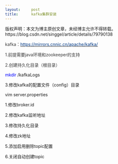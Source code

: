 ```yaml
---
layout:     post
title:      kafka集群安装
---
```

<div id="article_content" class="article_content clearfix csdn-tracking-statistics" data-pid="blog" data-mod="popu_307" data-dsm="post">
								<div class="article-copyright">
					版权声明：本文为博主原创文章，未经博主允许不得转载。					https://blog.csdn.net/singgel/article/details/79790138				</div>
								            <link rel="stylesheet" href="https://csdnimg.cn/release/phoenix/template/css/ck_htmledit_views-f76675cdea.css">
						<div class="htmledit_views" id="content_views">
                <p><span style="color:#393939;">kafka：</span><a href="https://mirrors.cnnic.cn/apache/kafka/" rel="nofollow"><span style="color:#003884;">https://mirrors.cnnic.cn/apache/kafka/</span></a></p>

<p><span style="color:#393939;">1.前提需要java环境和zookeeper的支持</span></p>

<p><span style="color:#393939;">2.创建持久化目录（根目录）</span></p>

<p><span style="color:#0000ff;">mkdir</span> /kafkaLogs</p>

<p>3.修改kafka的配置文件（config）目录</p>

<p>vim server.properties</p>

<p>1.修改broker.id</p>

<p>2.修改kafka监听地址</p>

<p>3.修改持久化目录</p>

<p>4.修改zk地址</p>

<p>5.添加启用删除topic配置</p>

<p>6.关闭自动创建topic</p>

<table style="width:0px;"><tbody><tr><td style="border-color:#a7a7a7;">
			<p><span style="color:#000000;">############################# Server Basics #############################</span></p>

			<p> </p>

			<p><span style="color:#000000;"># The id of the broker. This must be set to a unique integer for each broker.</span></p>

			<p><span style="color:#000000;">broker.id=0</span></p>

			<p><span style="color:#000000;">advertised.host.name=192.168.1.123</span></p>

			<p> </p>

			<p><span style="color:#000000;">############################# Socket Server Settings #############################</span></p>

			<p> </p>

			<p><span style="color:#000000;"># The address the socket server listens on. It will get the value returned from </span></p>

			<p><span style="color:#000000;"># java.net.InetAddress.getCanonicalHostName() if not configured.</span></p>

			<p><span style="color:#000000;"># FORMAT:</span></p>

			<p><span style="color:#000000;"># listeners = listener_name://host_name:port</span></p>

			<p><span style="color:#000000;"># EXAMPLE:</span></p>

			<p><span style="color:#000000;"># listeners = PLAINTEXT://your.host.name:9092</span></p>

			<p><span style="color:#000000;">#listeners=PLAINTEXT://:9092</span></p>

			<p> </p>

			<p><span style="color:#000000;"># Hostname and port the broker will advertise to producers and consumers. If not set, </span></p>

			<p><span style="color:#000000;"># it uses the value for "listeners" if configured. Otherwise, it will use the value</span></p>

			<p><span style="color:#000000;"># returned from java.net.InetAddress.getCanonicalHostName().</span></p>

			<p><span style="color:#000000;">#advertised.listeners=PLAINTEXT://your.host.name:9092</span></p>

			<p> </p>

			<p><span style="color:#000000;"># Maps listener names to security protocols, the default is for them to be the same. See the config documentation for more details</span></p>

			<p><span style="color:#000000;">#listener.security.protocol.map=PLAINTEXT:PLAINTEXT,SSL:SSL,SASL_PLAINTEXT:SASL_PLAINTEXT,SASL_SSL:SASL_SSL</span></p>

			<p> </p>

			<p><span style="color:#000000;"># The number of threads that the server uses for receiving requests from the network and sending responses to the network</span></p>

			<p><span style="color:#000000;">num.network.threads=3</span></p>

			<p> </p>

			<p><span style="color:#000000;"># The number of threads that the server uses for processing requests, which may include disk I/O</span></p>

			<p><span style="color:#000000;">num.io.threads=8</span></p>

			<p> </p>

			<p><span style="color:#000000;"># The send buffer (SO_SNDBUF) used by the socket server</span></p>

			<p><span style="color:#000000;">socket.send.buffer.bytes=102400</span></p>

			<p> </p>

			<p><span style="color:#000000;"># The receive buffer (SO_RCVBUF) used by the socket server</span></p>

			<p><span style="color:#000000;">socket.receive.buffer.bytes=102400</span></p>

			<p> </p>

			<p><span style="color:#000000;"># The maximum size of a request that the socket server will accept (protection against OOM)</span></p>

			<p><span style="color:#000000;">socket.request.max.bytes=104857600</span></p>

			<p> </p>

			<p> </p>

			<p><span style="color:#000000;">############################# Log Basics #############################</span></p>

			<p> </p>

			<p><span style="color:#000000;"># A comma separated list of directories under which to store log files</span></p>

			<p><span style="color:#000000;">log.dirs=/kafkaLogs</span></p>

			<p> </p>

			<p><span style="color:#000000;"># The default number of log partitions per topic. More partitions allow greater</span></p>

			<p><span style="color:#000000;"># parallelism for consumption, but this will also result in more files across</span></p>

			<p><span style="color:#000000;"># the brokers.</span></p>

			<p><span style="color:#000000;">num.partitions=1</span></p>

			<p> </p>

			<p><span style="color:#000000;"># The number of threads per data directory to be used for log recovery at startup and flushing at shutdown.</span></p>

			<p><span style="color:#000000;"># This value is recommended to be increased for installations with data dirs located in RAID array.</span></p>

			<p><span style="color:#000000;">num.recovery.threads.per.data.dir=1</span></p>

			<p> </p>

			<p><span style="color:#000000;">############################# Internal Topic Settings #############################</span></p>

			<p><span style="color:#000000;"># The replication factor for the group metadata internal topics "__consumer_offsets" and "__transaction_state"</span></p>

			<p><span style="color:#000000;"># For anything other than development testing, a value greater than 1 is recommended for to ensure availability such as 3.</span></p>

			<p><span style="color:#000000;">offsets.topic.replication.factor=1</span></p>

			<p><span style="color:#000000;">transaction.state.log.replication.factor=1</span></p>

			<p><span style="color:#000000;">transaction.state.log.min.isr=1</span></p>

			<p> </p>

			<p><span style="color:#000000;">############################# Log Flush Policy #############################</span></p>

			<p> </p>

			<p><span style="color:#000000;"># Messages are immediately written to the filesystem but by default we only fsync() to sync</span></p>

			<p><span style="color:#000000;"># the OS cache lazily. The following configurations control the flush of data to disk.</span></p>

			<p><span style="color:#000000;"># There are a few important trade-offs here:</span></p>

			<p><span style="color:#000000;"># 1. Durability: Unflushed data may be lost if you are not using replication.</span></p>

			<p><span style="color:#000000;"># 2. Latency: Very large flush intervals may lead to latency spikes when the flush does occur as there will be a lot of data to flush.</span></p>

			<p><span style="color:#000000;"># 3. Throughput: The flush is generally the most expensive operation, and a small flush interval may lead to excessive seeks.</span></p>

			<p><span style="color:#000000;"># The settings below allow one to configure the flush policy to flush data after a period of time or</span></p>

			<p><span style="color:#000000;"># every N messages (or both). This can be done globally and overridden on a per-topic basis.</span></p>

			<p> </p>

			<p><span style="color:#000000;"># The number of messages to accept before forcing a flush of data to disk</span></p>

			<p><span style="color:#000000;">#log.flush.interval.messages=10000</span></p>

			<p> </p>

			<p><span style="color:#000000;"># The maximum amount of time a message can sit in a log before we force a flush</span></p>

			<p><span style="color:#000000;">#log.flush.interval.ms=1000</span></p>

			<p> </p>

			<p><span style="color:#000000;">############################# Log Retention Policy #############################</span></p>

			<p> </p>

			<p><span style="color:#000000;"># The following configurations control the disposal of log segments. The policy can</span></p>

			<p><span style="color:#000000;"># be set to delete segments after a period of time, or after a given size has accumulated.</span></p>

			<p><span style="color:#000000;"># A segment will be deleted whenever *either* of these criteria are met. Deletion always happens</span></p>

			<p><span style="color:#000000;"># from the end of the log.</span></p>

			<p> </p>

			<p><span style="color:#000000;"># The minimum age of a log file to be eligible for deletion due to age</span></p>

			<p><span style="color:#000000;">log.retention.hours=168</span></p>

			<p> </p>

			<p><span style="color:#000000;"># A size-based retention policy for logs. Segments are pruned from the log unless the remaining</span></p>

			<p><span style="color:#000000;"># segments drop below log.retention.bytes. Functions independently of log.retention.hours.</span></p>

			<p><span style="color:#000000;">#log.retention.bytes=1073741824</span></p>

			<p> </p>

			<p><span style="color:#000000;"># The maximum size of a log segment file. When this size is reached a new log segment will be created.</span></p>

			<p><span style="color:#000000;">log.segment.bytes=1073741824</span></p>

			<p> </p>

			<p><span style="color:#000000;"># The interval at which log segments are checked to see if they can be deleted according</span></p>

			<p><span style="color:#000000;"># to the retention policies</span></p>

			<p><span style="color:#000000;">log.retention.check.interval.ms=300000</span></p>

			<p> </p>

			<p><span style="color:#000000;">############################# Zookeeper #############################</span></p>

			<p> </p>

			<p><span style="color:#000000;"># Zookeeper connection string (see zookeeper docs for details).</span></p>

			<p><span style="color:#000000;"># This is a comma separated host:port pairs, each corresponding to a zk</span></p>

			<p><span style="color:#000000;"># server. e.g. "127.0.0.1:3000,127.0.0.1:3001,127.0.0.1:3002".</span></p>

			<p><span style="color:#000000;"># You can also append an optional chroot string to the urls to specify the</span></p>

			<p><span style="color:#000000;"># root directory for all kafka znodes.</span></p>

			<p><span style="color:#000000;">zookeeper.connect=192.168.1.123:2181,192.168.1.131:2181,192.168.1.148:2181</span></p>

			<p> </p>

			<p><span style="color:#000000;"># Timeout in ms for connecting to zookeeper</span></p>

			<p><span style="color:#000000;">zookeeper.connection.timeout.ms=6000</span></p>

			<p> </p>

			<p> </p>

			<p><span style="color:#000000;">############################# Group Coordinator Settings #############################</span></p>

			<p> </p>

			<p><span style="color:#000000;"># The following configuration specifies the time, in milliseconds, that the GroupCoordinator will delay the initial consumer rebalance.</span></p>

			<p><span style="color:#000000;"># The rebalance will be further delayed by the value of group.initial.rebalance.delay.ms as new members join the group, up to a maximum of max.poll.interval.ms.</span></p>

			<p><span style="color:#000000;"># The default value for this is 3 seconds.</span></p>

			<p><span style="color:#000000;"># We override this to 0 here as it makes for a better out-of-the-box experience for development and testing.</span></p>

			<p><span style="color:#000000;"># However, in production environments the default value of 3 seconds is more suitable as this will help to avoid unnecessary, and potentially expensive, rebalances during application startup.</span></p>

			<p><span style="color:#000000;">group.initial.rebalance.delay.ms=0</span></p>

			<p> </p>

			<p><span style="color:#000000;">###########删除topic#############################</span></p>

			<p><span style="color:#000000;">delete.topic.enable=true</span></p>

			<p> </p>

			<p><span style="color:#000000;">#########关闭自动创建topic###################</span></p>

			<p><span style="color:#000000;">auto.create.topics.enable=false</span></p>

			<p> </p>
			</td>
		</tr></tbody></table><p><span style="color:#393939;">4.复制该配置到集群中的其他机器</span></p>

<p><span style="color:#0000ff;">scp</span> -rp kafka_2.<span style="color:#800080;">11</span>-<span style="color:#800080;">0.9</span>.<span style="color:#800080;">0.1</span> root@<span style="color:#800080;">***</span>:/usr/local/</p>

<p><span style="color:#393939;">5.修改集群中其他机器的broker.id</span></p>

<p>vim server.properties</p>

<table style="width:0px;"><tbody><tr><td style="border-color:#a7a7a7;">
			<p><span style="color:#000000;">broker.id=0</span></p>

			<p> </p>
			</td>
		</tr></tbody></table><p><span style="color:#393939;">6.启动kafka的相关命令：</span></p>

<p><span style="color:#393939;">主机启动kafka：</span></p>

<p>JMX_PORT=<span style="color:#800080;">9997</span> bin/kafka-server-start.<span style="color:#0000ff;">sh</span> -daemon config/server.properties &amp;</p>

<p><span style="color:#393939;">停止kafka：</span></p>

<p>/usr/local/kafka_2.<span style="color:#800080;">11</span>-<span style="color:#800080;">0.9</span>.<span style="color:#800080;">0.1</span>/bin/kafka-server-stop.<span style="color:#0000ff;">sh</span></p>

<p>7.设置脚本，定期清理logs下的日志（kafka的根目录）</p>

<p>cd /usr/local/kafka_2.<span style="color:#800080;">11</span>-<span style="color:#800080;">0.9</span>.<span style="color:#800080;">0.1</span>/</p>

<p>vim clean_kafkalog.<span style="color:#0000ff;">sh</span></p>

<table style="width:0px;"><tbody><tr><td style="border-color:#a7a7a7;">
			<p><span style="color:#000000;">#!/bin/bash</span></p>

			<p><span style="color:#000000;">###Description:This script is used to </span><span style="color:#0000ff;">clear</span><span style="color:#000000;"> kafka logs, not message </span><span style="color:#0000ff;">file</span><span style="color:#000000;">.</span></p>

			<p><span style="color:#000000;">###Written by: jkzhao - jkzhao@wisedu.com </span></p>

			<p><span style="color:#000000;">###History: </span><span style="color:#800080;">2016</span><span style="color:#000000;">-</span><span style="color:#800080;">04</span><span style="color:#000000;">-</span><span style="color:#800080;">18</span><span style="color:#000000;"> First release.</span></p>

			<p> </p>

			<p><span style="color:#000000;"># log </span><span style="color:#0000ff;">file</span><span style="color:#000000;"> </span><span style="color:#0000ff;">dir</span><span style="color:#000000;">.</span></p>

			<p><span style="color:#000000;">logDir=/usr/local/kafka_2.</span><span style="color:#800080;">11</span><span style="color:#000000;">-</span><span style="color:#800080;">0.9</span><span style="color:#000000;">.</span><span style="color:#800080;">0.1</span><span style="color:#000000;">/logs</span></p>

			<p> </p>

			<p><span style="color:#000000;"># Reserved </span><span style="color:#800080;">7</span><span style="color:#000000;"> files.</span></p>

			<p><span style="color:#000000;">COUNT=</span><span style="color:#800080;">7</span></p>

			<p> </p>

			<p><span style="color:#0000ff;">ls</span><span style="color:#000000;"> -t $logDir/server.log* | </span><span style="color:#0000ff;">tail</span><span style="color:#000000;"> -n +$[$COUNT+</span><span style="color:#800080;">1</span><span style="color:#000000;">] | </span><span style="color:#0000ff;">xargs</span><span style="color:#000000;"> </span><span style="color:#0000ff;">rm</span><span style="color:#000000;"> -f</span></p>

			<p><span style="color:#0000ff;">ls</span><span style="color:#000000;"> -t $logDir/controller.log* | </span><span style="color:#0000ff;">tail</span><span style="color:#000000;"> -n +$[$COUNT+</span><span style="color:#800080;">1</span><span style="color:#000000;">] | </span><span style="color:#0000ff;">xargs</span><span style="color:#000000;"> </span><span style="color:#0000ff;">rm</span><span style="color:#000000;"> -f</span></p>

			<p><span style="color:#0000ff;">ls</span><span style="color:#000000;"> -t $logDir/state-change.log* | </span><span style="color:#0000ff;">tail</span><span style="color:#000000;"> -n +$[$COUNT+</span><span style="color:#800080;">1</span><span style="color:#000000;">] | </span><span style="color:#0000ff;">xargs</span><span style="color:#000000;"> </span><span style="color:#0000ff;">rm</span><span style="color:#000000;"> -f</span></p>

			<p><span style="color:#0000ff;">ls</span><span style="color:#000000;"> -t $logDir/log-cleaner.log* | </span><span style="color:#0000ff;">tail</span><span style="color:#000000;"> -n +$[$COUNT+</span><span style="color:#800080;">1</span><span style="color:#000000;">] | </span><span style="color:#0000ff;">xargs</span><span style="color:#000000;"> </span><span style="color:#0000ff;">rm</span><span style="color:#000000;"> –f</span></p>
			</td>
		</tr></tbody></table><p><span style="color:#0000ff;">chmod</span> +x clean_kafkalog.<span style="color:#0000ff;">sh</span></p>

<p><span style="color:#333333;">周期性任务策略：每周日的0点0分去执行这个脚本：</span></p>

<p>crontab -e <span style="color:#800080;">0</span> <span style="color:#800080;">0</span> * * <span style="color:#800080;">0</span> /usr/local/kafka_2.<span style="color:#800080;">11</span>-<span style="color:#800080;">0.9</span>.<span style="color:#800080;">0.1</span>/clean_kafkalog.<span style="color:#0000ff;">sh</span></p>

<p> </p>            </div>
                </div>